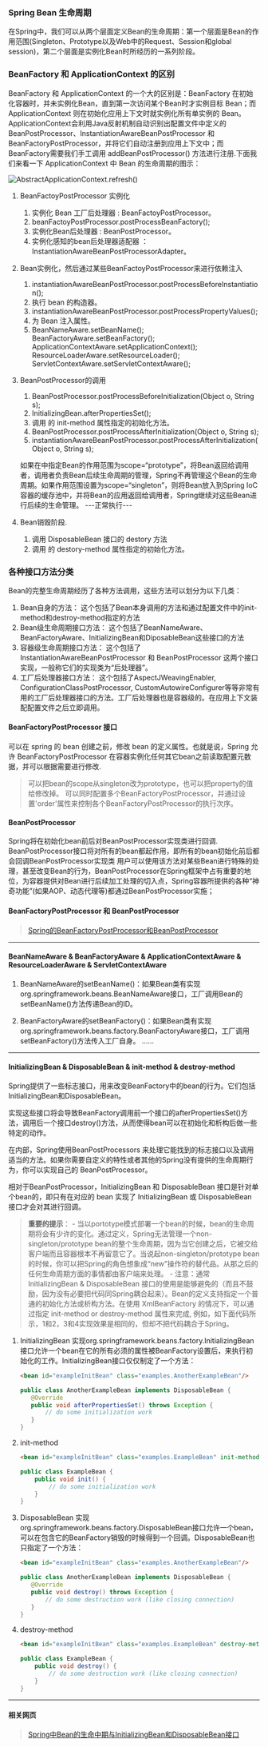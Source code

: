 ### Spring Bean 生命周期

在Spring中，我们可以从两个层面定义Bean的生命周期：第一个层面是Bean的作用范围(Singleton、Prototype以及Web中的Request、Session和global session)，第二个层面是实例化Bean时所经历的一系列阶段。

### BeanFactory 和 ApplicationContext 的区别
BeanFactory 和 ApplicationContext 的一个大的区别是：BeanFactory 在初始化容器时，并未实例化Bean，直到第一次访问某个Bean时才实例目标 Bean；而 ApplicationContext 则在初始化应用上下文时就实例化所有单实例的 Bean。
ApplicationContext会利用Java反射机制自动识别出配置文件中定义的 BeanPostProcessor、InstantiationAwareBeanPostProcessor 和 BeanFactoryPostProcessor，并将它们自动注册到应用上下文中；而BeanFactory需要我们手工调用 addBeanPostProcessor() 方法进行注册.下面我们来看一下 ApplicationContext 中 Bean 的生命周期的图示：




![AbstractApplicationContext.refresh()](/pic\java\Spring\AbstractApplicationContext.refresh方法.jpg "AbstractApplicationContext.refresh")




1. BeanFactoyPostProcessor 实例化
   1. 实例化 Bean 工厂后处理器 : BeanFactoyPostProcessor。
   2. beanFactoyPostProcessor.postProcessBeanFactory();
   3. 实例化Bean后处理器 : BeanPostProcessor。
   4. 实例化感知的bean后处理器适配器 ：InstantiationAwareBeanPostProcessorAdapter。

2. Bean实例化，然后通过某些BeanFactoyPostProcessor来进行依赖注入
   1. instantiationAwareBeanPostProcessor.postProcessBeforeInstantiation();
   2. 执行 bean 的构造器。
   3. instantiationAwareBeanPostProcessor.postProcessPropertyValues();
   4. 为 Bean 注入属性。
   5. BeanNameAware.setBeanName();
      BeanFactoryAware.setBeanFactory();
      ApplicationContextAware.setApplicationContext();
      ResourceLoaderAware.setResourceLoader();
      ServletContextAware.setServletContextAware();

3. BeanPostProcessor的调用
   1. BeanPostProcessor.postProcessBeforeInitialization(Object o, String s);
   2. InitializingBean.afterPropertiesSet();
   3. 调用 <bean> 的 init-method 属性指定的初始化方法。
   4. BeanPostProcessor.postProcessAfterInitialization(Object o, String s);
   5. instantiationAwareBeanPostProcessor.postProcessAfterInitialization(Object o, String s);

   如果在<bean>中指定Bean的作用范围为scope=“prototype”，将Bean返回给调用者，调用者负责Bean后续生命周期的管理，Spring不再管理这个Bean的生命周期。如果作用范围设置为scope=“singleton”，则将Bean放入到Spring IoC容器的缓存池中，并将Bean的应用返回给调用者，Spring继续对这些Bean进行后续的生命管理。
   ---正常执行---

4. Bean销毁阶段.
   1. 调用 DisposableBean 接口的 destory 方法
   2. 调用 <bean> 的 destory-method 属性指定的初始化方法。


### 各种接口方法分类
Bean的完整生命周期经历了各种方法调用，这些方法可以划分为以下几类：
   1. Bean自身的方法：
      这个包括了Bean本身调用的方法和通过配置文件中<bean>的init-method和destroy-method指定的方法
   2. Bean级生命周期接口方法：
      这个包括了BeanNameAware、BeanFactoryAware、InitializingBean和DiposableBean这些接口的方法
   3. 容器级生命周期接口方法：
      这个包括了InstantiationAwareBeanPostProcessor 和 BeanPostProcessor 这两个接口实现，一般称它们的实现类为“后处理器”。
   4. 工厂后处理器接口方法：
      这个包括了AspectJWeavingEnabler, ConfigurationClassPostProcessor, CustomAutowireConfigurer等等非常有用的工厂后处理器接口的方法。工厂后处理器也是容器级的。在应用上下文装配配置文件之后立即调用。

#### BeanFactoryPostProcessor 接口
   可以在 spring 的 bean 创建之前，修改 bean 的定义属性。也就是说，Spring 允许 BeanFactoryPostProcessor 在容器实例化任何其它bean之前读取配置元数据，并可以根据需要进行修改.
   > 可以把bean的scope从singleton改为prototype，也可以把property的值给修改掉。
     可以同时配置多个BeanFactoryPostProcessor，并通过设置'order'属性来控制各个BeanFactoryPostProcessor的执行次序。

#### BeanPostProcessor
   Spring将在初始化bean前后对BeanPostProcessor实现类进行回调.
   BeanPostProcessor接口将对所有的bean都起作用，即所有的bean初始化前后都会回调BeanPostProcessor实现类
   用户可以使用该方法对某些Bean进行特殊的处理，甚至改变Bean的行为，BeanPostProcessor在Spring框架中占有重要的地位，为容器提供对Bean进行后续加工处理的切入点，Spring容器所提供的各种“神奇功能”(如果AOP、动态代理等)都通过BeanPostProcessor实施；

#### BeanFactoryPostProcessor 和 BeanPostProcessor
   > [Spring的BeanFactoryPostProcessor和BeanPostProcessor](https://blog.csdn.net/caihaijiang/article/details/35552859?utm_source=blogxgwz3)


---
#### BeanNameAware & BeanFactoryAware & ApplicationContextAware & ResourceLoaderAware & ServletContextAware
   1. BeanNameAware的setBeanName()：如果Bean类有实现org.springframework.beans.BeanNameAware接口，工厂调用Bean的setBeanName()方法传递Bean的ID。

   2. BeanFactoryAware的setBeanFactory()：如果Bean类有实现org.springframework.beans.factory.BeanFactoryAware接口，工厂调用setBeanFactory()方法传入工厂自身。
   ......

---
#### InitializingBean & DisposableBean & init-method & destroy-method

   Spring提供了一些标志接口，用来改变BeanFactory中的bean的行为。它们包括InitializingBean和DisposableBean。

   实现这些接口将会导致BeanFactory调用前一个接口的afterPropertiesSet()方法，调用后一个接口destroy()方法，从而使得bean可以在初始化和析构后做一些特定的动作。

   在内部，Spring使用BeanPostProcessors 来处理它能找到的标志接口以及调用适当的方法。如果你需要自定义的特性或者其他的Spring没有提供的生命周期行为，你可以实现自己的 BeanPostProcessor。

   相对于BeanPostProcessor，InitializingBean 和 DisposableBean 接口是针对单个bean的，即只有在对应的 bean 实现了 InitializingBean 或 DisposableBean 接口才会对其进行回调。

   > **重要的提示**：
    - 当以portotype模式部署一个bean的时候，bean的生命周期将会有少许的变化。通过定义，Spring无法管理一个non-singleton/prototype bean的整个生命周期，因为当它创建之后，它被交给客户端而且容器根本不再留意它了。当说起non-singleton/prototype bean的时候，你可以把Spring的角色想象成“new”操作符的替代品。从那之后的任何生命周期方面的事情都由客户端来处理。
    - 注意：通常 InitializingBean & DisposableBean 接口的使用是能够避免的（而且不鼓励，因为没有必要把代码同Spring耦合起来）。Bean的定义支持指定一个普通的初始化方法或析构方法。在使用 XmlBeanFactory 的情况下，可以通过指定 init-method or destroy-method 属性来完成, 例如，如下面代码所示，1和2，3和4实现效果是相同的，但却不把代码耦合于Spring。

   1. InitializingBean
      实现org.springframework.beans.factory.InitializingBean 接口允许一个bean在它的所有必须的属性被BeanFactory设置后，来执行初始化的工作。InitializingBean接口仅仅制定了一个方法：
      ```HTML
      <bean id="exampleInitBean" class="examples.AnotherExampleBean"/>
      ```
      ```JAVA
      public class AnotherExampleBean implements DisposableBean {
         @Override
         public void afterPropertiesSet() throws Exception {
             // do some initialization work   
         }
      }
      ```
   2. init-method
      ```HTML
      <bean id="exampleInitBean" class="examples.ExampleBean" init-method="init"/>
      ```
      ```JAVA
      public class ExampleBean {
          public void init() {
              // do some initialization work   
          }
      }
      ```
   3. DisposableBean
      实现org.springframework.beans.factory.DisposableBean接口允许一个bean，可以在包含它的BeanFactory销毁的时候得到一个回调。DisposableBean也只指定了一个方法：
      ```HTML
      <bean id="exampleInitBean" class="examples.AnotherExampleBean"/>
      ```
      ```JAVA
      public class AnotherExampleBean implements DisposableBean {
         @Override
         public void destroy() throws Exception {
             // do some destruction work (like closing connection)
         }
      }
      ```
   4. destroy-method
      ```HTML
      <bean id="exampleInitBean" class="examples.ExampleBean" destroy-method="destroy"/>
      ```
      ```JAVA
      public class ExampleBean {
          public void destroy() {
              // do some destruction work (like closing connection)
          }
      }
      ```
---
#### 相关网页
   > [Spring中Bean的生命中期与InitializingBean和DisposableBean接口](https://blog.csdn.net/czplplp_900725/article/details/24932669)
